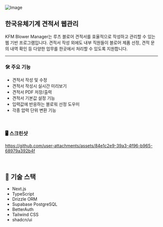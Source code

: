 ![Image](https://github.com/user-attachments/assets/24de6077-97bd-4d3d-bf7b-b63e1391954d)

##  한국유체기계 견적서 웹관리

KFM Blower Manager는 루츠 블로어 견적서를 효율적으로 작성하고 관리할 수 있는 웹 기반 프로그램입니다. 견적서 작성 외에도 내부 직원들이 블로어 제품 선정, 견적 문의 내역 확인 등 다양한 업무를 한곳에서 처리할 수 있도록 지원합니다.

---
### 🛠 주요 기능

- 견적서 작성 및 수정
- 견적서 작성시 실시간 미리보기
- 견적서 PDF 저장/출력
- 견적서 기본값 설정 기능
- 입력값에 반응하는 블로워 선정 도우미
- 각종 압력 단위 변환 기능

<br>

### 🖥️ 스크린샷


https://github.com/user-attachments/assets/84e1c2e9-39a3-4f96-b965-68979a392b4f


<br>

## 📂 기술 스택
- Next.js
- TypeScript
- Drizzle ORM
- Supabase PostgreSQL
- BetterAuth
- Tailwind CSS
- shadcn/ui
  
